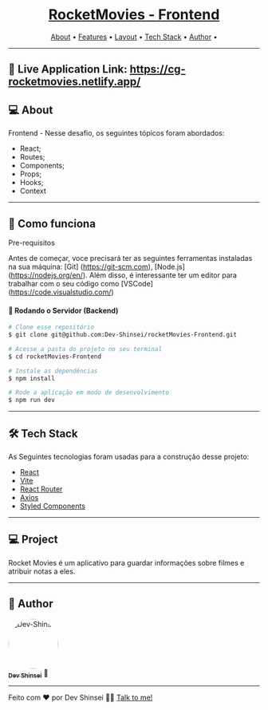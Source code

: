 <h1 align="center">
    <a href="#"> RocketMovies - Frontend</a>
</h1>

<p align="center">
 <a href="#-about">About</a> •
 <a href="#-Features">Features</a> •
 <a href="#-layout">Layout</a> • 
 <a href="#-tech-stack">Tech Stack</a> • 
 <a href="#-author">Author</a> •

</p>

---

## 🔗 Live Application Link: https://cg-rocketmovies.netlify.app/

## 💻 About

Frontend - Nesse desafio, os seguintes tópicos foram abordados:

- React;
- Routes;
- Components;
- Props;
- Hooks;
- Context

---

## 🚀 Como funciona

Pre-requisitos

Antes de começar, voce precisará ter as seguintes ferramentas instaladas na sua máquina: [Git] (https://git-scm.com), [Node.js] (https://nodejs.org/en/). Além disso, é interessante ter um editor para trabalhar com o seu código como [VSCode] (https://code.visualstudio.com/)

#### 🎲 Rodando o Servidor (Backend)

```bash
# Clone esse repositório
$ git clone git@github.com:Dev-Shinsei/rocketMovies-Frontend.git

# Acesse a pasta do projeto no seu terminal
$ cd rocketMovies-Frontend

# Instale as dependências
$ npm install

# Rode a aplicação em modo de desenvolvimento
$ npm run dev
```

---

## 🛠 Tech Stack

As Seguintes tecnologias foram usadas para a construção desse projeto:

- [React](https://reactjs.org/)
- [Vite](https://vitejs.dev/)
- [React Router](https://v5.reactrouter.com/web/guides/quick-start)
- [Axios](https://axios-http.com/ptbr/docs/intro)
- [Styled Components](https://styled-components.com/)

---

## 💻 **Project**

Rocket Movies é um aplicativo para guardar informações sobre filmes e atribuir notas a eles.

---

## 🦸 Author

<a href="https://app.rocketseat.com.br/me/devshinsei">
 <img style="border-radius: 50%;" src="https://github.com/Dev-Shinsei.png" width="100px;" alt="Dev-Shinsei"/> 
 <br />
 <sub><b>Dev Shinsei</b></sub></a> <a href="https://app.rocketseat.com.br/me/devshinsei" title="Perfil RocketSeat"></a> 🚀
 <br />

---

Feito com ❤️ por Dev Shinsei 👋🏽 [Talk to me!](https://www.linkedin.com/in/devshinsei/)
